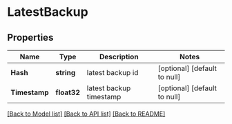# LatestBackup

## Properties
Name | Type | Description | Notes
------------ | ------------- | ------------- | -------------
**Hash** | **string** | latest backup id | [optional] [default to null]
**Timestamp** | **float32** | latest backup timestamp | [optional] [default to null]

[[Back to Model list]](../README.md#documentation-for-models) [[Back to API list]](../README.md#documentation-for-api-endpoints) [[Back to README]](../README.md)


